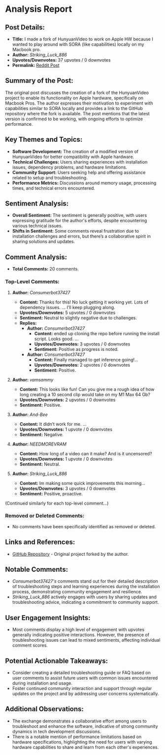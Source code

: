 # Analysis Report

## Post Details:
- **Title:** I made a fork of HunyuanVideo to work on Apple HW because I wanted to play around with SORA (like capabilities) locally on my Macbook pro.
- **Author:** *Striking_Luck_886*
- **Upvotes/Downvotes:** 37 upvotes / 0 downvotes
- **Permalink:** [Reddit Post](https://www.reddit.com/r/LocalLLaMA/comments/1hfxclr/i_made_a_fork_of_hunyuanvideo_to_work_on_apple_hw/)

## Summary of the Post:
The original post discusses the creation of a fork of the HunyuanVideo project to enable its functionality on Apple hardware, specifically on Macbook Pros. The author expresses their motivation to experiment with capabilities similar to SORA locally and provides a link to the GitHub repository where the fork is available. The post mentions that the latest version is confirmed to be working, with ongoing efforts to optimize performance.

## Key Themes and Topics:
- **Software Development:** The creation of a modified version of HunyuanVideo for better compatibility with Apple hardware.
- **Technical Challenges:** Users sharing experiences with installation issues, dependency problems, and hardware limitations.
- **Community Support:** Users seeking help and offering assistance related to setup and troubleshooting.
- **Performance Metrics:** Discussions around memory usage, processing times, and technical errors encountered.

## Sentiment Analysis:
- **Overall Sentiment:** The sentiment is generally positive, with users expressing gratitude for the author's efforts, despite encountering various technical issues.
- **Shifts in Sentiment:** Some comments reveal frustration due to installation challenges and errors, but there’s a collaborative spirit in sharing solutions and updates.

## Comment Analysis:
- **Total Comments:** 20 comments.

### Top-Level Comments:

1. **Author:** *Consumerbot37427*
   - **Content:** Thanks for this! No luck getting it working yet. Lots of dependency issues. ... I'll keep plugging along.
   - **Upvotes/Downvotes:** 5 upvotes / 0 downvotes
   - **Sentiment:** Neutral to slightly negative due to challenges.
   - **Replies:**
     - **Author:** *Consumerbot37427*
       - **Content:** ended up cloning the repo before running the install script. Looks good. ...
       - **Upvotes/Downvotes:** 3 upvotes / 0 downvotes
       - **Sentiment:** Positive as progress is noted.
     - **Author:** *Consumerbot37427*
       - **Content:** Finally managed to get inference going!... 
       - **Upvotes/Downvotes:** 2 upvotes / 0 downvotes
       - **Sentiment:** Positive.

2. **Author:** *vamsammy*
   - **Content:** This looks like fun! Can you give me a rough idea of how long creating a 10 second clip would take on my M1 Max 64 Gb?
   - **Upvotes/Downvotes:** 2 upvotes / 0 downvotes
   - **Sentiment:** Positive.

3. **Author:** *And-Bee*
   - **Content:** It didn’t work for me. ... 
   - **Upvotes/Downvotes:** 1 upvote / 0 downvotes
   - **Sentiment:** Negative.

4. **Author:** *NEEDMOREVRAM*
   - **Content:** How long of a video can it make? And is it uncensored?
   - **Upvotes/Downvotes:** 1 upvote / 0 downvotes
   - **Sentiment:** Neutral.

5. **Author:** *Striking_Luck_886*
   - **Content:** Im making some quick improvements this morning...
   - **Upvotes/Downvotes:** 3 upvotes / 0 downvotes
   - **Sentiment:** Positive, proactive.

(Continued similarly for each top-level comment...)

### Removed or Deleted Comments:
- No comments have been specifically identified as removed or deleted.

## Links and References:
- [GitHub Repository](https://github.com/gregcmartin/HunyuanVideo_MLX) - Original project forked by the author.

## Notable Comments:
- *Consumerbot37427's* comments stand out for their detailed description of troubleshooting steps and learning experiences during the installation process, demonstrating community engagement and resilience.
- *Striking_Luck_886* actively engages with users by sharing updates and troubleshooting advice, indicating a commitment to community support.

## User Engagement Insights:
- Most comments display a high level of engagement with upvotes generally indicating positive interactions. However, the presence of troubleshooting issues can lead to mixed sentiments, affecting individual comment scores.

## Potential Actionable Takeaways:
- Consider creating a detailed troubleshooting guide or FAQ based on user comments to assist future users with common issues encountered during installation and usage.
- Foster continued community interaction and support through regular updates on the project and by addressing user concerns systematically.

## Additional Observations:
- The exchange demonstrates a collaborative effort among users to troubleshoot and enhance the software, indicative of strong community dynamics in tech development discussions.
- There is a notable mention of performance limitations based on hardware specifications, highlighting the need for users with varying hardware capabilities to share and learn from each other's experiences.